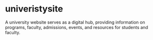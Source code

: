# univeristysite
A university website serves as a digital hub, providing information on programs, faculty, admissions, events, and resources for students and faculty.
